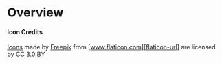 # Overview

#### Icon Credits
[Icons][vsts-task-icons] made by [Freepik][icon-author-url] from [www.flaticon.com][flaticon-url] are licensed by [CC 3.0 BY][cc3-url]

[vsts-task-icons]: docs/images
[icon-author-url]: http://www.freepik.com
[flaticon-url]: http://www.flaticon.com
[cc3-url]: http://creativecommons.org/licenses/by/3.0